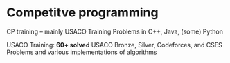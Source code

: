 # Competitve programming
CP training – mainly USACO Training Problems in C++, Java, (some) Python

USACO Training: **60+ solved** USACO Bronze, Silver, Codeforces, and CSES Problems and various implementations of algorithms
